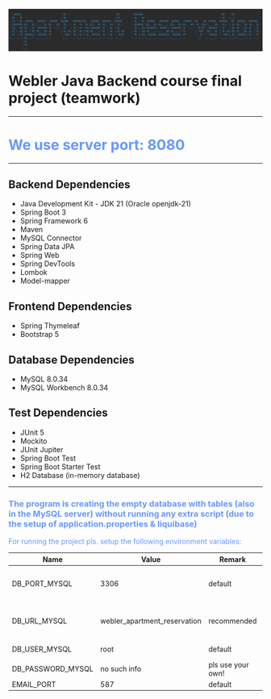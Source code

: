 ![img.png](img.png)

# Webler Java Backend course final project (teamwork)

---

# <span style="color: #6698FF">We use server port: 8080</span>

---

## Backend Dependencies

- Java Development Kit - JDK 21 (Oracle openjdk-21)
- Spring Boot 3
- Spring Framework 6
- Maven
- MySQL Connector
- Spring Data JPA
- Spring Web
- Spring DevTools
- Lombok
- Model-mapper

## Frontend Dependencies

- Spring Thymeleaf
- Bootstrap 5

## Database Dependencies

- MySQL 8.0.34
- MySQL Workbench 8.0.34

## Test Dependencies

- JUnit 5
- Mockito
- JUnit Jupiter
- Spring Boot Test
- Spring Boot Starter Test
- H2 Database (in-memory database)

---

### <span style="color: #6698FF">The program is creating the empty database with tables (also in the MySQL server) without running any extra script (due to the setup of application.properties & liquibase)</span>
<span style="color: #6698FF">For running the project pls. setup the following environment variables:</span>
<br>

| Name               | Value                       | Remark            | Extra remark                                                                                                                                                 |
|--------------------|-----------------------------|-------------------|--------------------------------------------------------------------------------------------------------------------------------------------------------------|
| DB_PORT_MYSQL           | 3306                        | default           | please user your own port that has been set to MySQL server                                                                                                  |
| DB_URL_MYSQL             | webler_apartment_reservation                  | recommended       | you can use your own, our name is just a recommendation!                                                                                                     |
| DB_USER_MYSQL            | root                        | default           | please use your own!                                                                                                                                         |
| DB_PASSWORD_MYSQL        | no such info                | pls use your own! | [MYSQL Installation Guide](https://dev.mysql.com/doc/mysql-installation-excerpt/5.7/en/)                                                                     |
| EMAIL_PORT         | 587                         | default           |                                                  